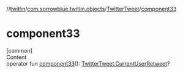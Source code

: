 //[twitlin](../../index.md)/[com.sorrowblue.twitlin.objects](../index.md)/[TwitterTweet](index.md)/[component33](component33.md)



# component33  
[common]  
Content  
operator fun [component33](component33.md)(): [TwitterTweet.CurrentUserRetweet](-current-user-retweet/index.md)?  



